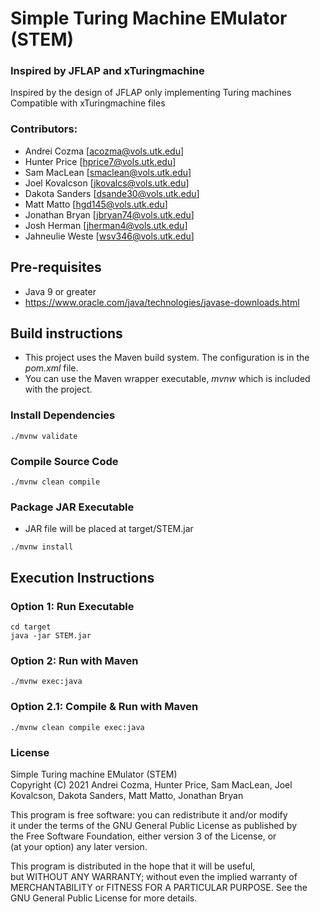 # Simple Turing Machine EMulator (STEM)

### Inspired by JFLAP and xTuringmachine
Inspired by the design of JFLAP only implementing Turing machines  
Compatible with xTuringmachine files  

### Contributors:
- Andrei Cozma [acozma@vols.utk.edu]     
- Hunter Price [hprice7@vols.utk.edu]   
- Sam MacLean [smaclean@vols.utk.edu]   
- Joel Kovalcson [jkovalcs@vols.utk.edu]    
- Dakota Sanders [dsande30@vols.utk.edu]   
- Matt Matto [hgd145@vols.utk.edu]   
- Jonathan Bryan [jbryan74@vols.utk.edu]   
- Josh Herman [jherman4@vols.utk.edu]   
- Jahneulie Weste [wsv346@vols.utk.edu]

## Pre-requisites
- Java 9 or greater
- https://www.oracle.com/java/technologies/javase-downloads.html

## Build instructions
- This project uses the Maven build system. The configuration is in the _pom.xml_ file.
- You can use the Maven wrapper executable, _mvnw_ which is included with the project.

### Install Dependencies
```
./mvnw validate
```

### Compile Source Code
```
./mvnw clean compile
```

### Package JAR Executable
- JAR file will be placed at target/STEM.jar
```
./mvnw install
```

## Execution Instructions

### Option 1: Run Executable
```
cd target
java -jar STEM.jar
```

### Option 2: Run with Maven
```
./mvnw exec:java
```

### Option 2.1: Compile & Run with Maven
```
./mvnw clean compile exec:java
```
  
### License
Simple Turing machine EMulator (STEM)  
Copyright (C) 2021 Andrei Cozma, Hunter Price, Sam MacLean,  Joel Kovalcson, Dakota Sanders, Matt Matto, Jonathan Bryan

This program is free software: you can redistribute it and/or modify  
it under the terms of the GNU General Public License as published by  
the Free Software Foundation, either version 3 of the License, or  
(at your option) any later version.

This program is distributed in the hope that it will be useful,  
but WITHOUT ANY WARRANTY; without even the implied warranty of  
MERCHANTABILITY or FITNESS FOR A PARTICULAR PURPOSE.  See the  
GNU General Public License for more details.
